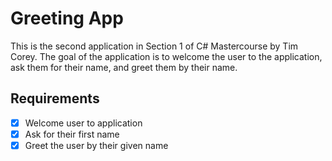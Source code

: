 # Greeting App

This is the second application in Section 1 of C# Mastercourse by Tim Corey. The goal of the application is to welcome the user to the application, ask them for their name, and greet them by their name.

## Requirements

- [x] Welcome user to application
- [x] Ask for their first name
- [x] Greet the user by their given name
